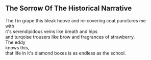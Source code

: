 The Sorrow Of The Historical Narrative
--------------------------------------
The I in grape this bleak hoove and re-covering coat punctures me  
with  
it's serendipidous veins like breath and hips  
and turqoise trousers like brow and fragrances of strawberry.  
The eddy  
knows this,  
that life in it's diamond boxes is as endless as the school.  
